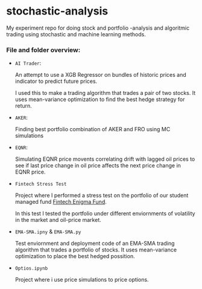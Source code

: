 # stochastic-analysis
My experiment repo for doing stock and portfolio -analysis and algoritmic trading using stochastic and machine learning methods. 


### File and folder overview:

- `AI Trader`:
    
    An attempt to use a XGB Regressor on bundles of historic prices and indicator to predict future prices. 

    I used this to make a trading algorithm that trades a pair of two stocks. It uses mean-variance optimization to find the best hedge strategy for return. 

- `AKER`:

    Finding best portfolio combination of AKER and FRO using MC simulations

- `EQNR`:

    Simulating EQNR price movents correlating drift with lagged oil prices to see if last price change in oil price affects the next price change in EQNR price. 

- `Fintech Stress Test`

    Project where I performed a stress test on the portfolio of our student managed fund [Fintech Enigma Fund](https://www.fintechenigma.no/).

    In this test I tested the portfolio under different enviornments of volatility in the market and oil-price market. 

- `EMA-SMA.ipny` & `EMA-SMA.py`

    Test enviornment and deployment code of an EMA-SMA trading algorithm that trades a portfolio of stocks. It uses mean-variance optimization to place the best hedged possition. 

- `Optios.ipynb`

    Project where i use price simulations to price options. 